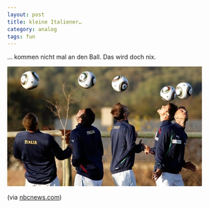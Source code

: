 ```yaml
---
layout: post
title: kleine Italiener…
category: analog
tags: fun
---
```


… kommen nicht mal an den Ball. Das wird doch nix.

![](/media/italiener.jpg "©STEFANO RELLANDINI / REUTERS")

(via [nbcnews.com](http://photoblog.nbcnews.com/_news/2010/06/09/4488734-ready-for-some-soccer?category=sports))
